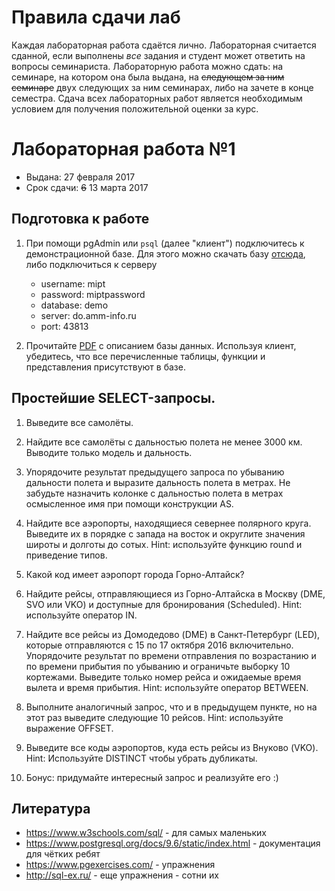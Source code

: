 # Правила сдачи лаб
Каждая лабораторная работа сдаётся лично. Лабораторная считается сданной, если выполнены *все* задания и студент может ответить на вопросы семинариста. Лабораторную работа можно сдать: на семинаре, на котором она была выдана, на <s>следующем за ним семинаре</s> двух следующих за ним семинарах, либо на зачете в конце семестра. Сдача всех лабораторных работ является необходимым условием для получения положительной оценки за курс.

# Лабораторная работа №1

* Выдана: 27 февраля 2017
* Срок сдачи: <s>6</s> 13 марта 2017

## Подготовка к работе

1. При помощи pgAdmin или `psql` (далее "клиент") подключитесь к демонстрационной базе. Для этого можно скачать базу [отсюда](https://edu.postgrespro.ru/demo_medium.zip), либо подключиться к серверу

	* username: mipt
	* password: miptpassword
	* database: demo
	* server: do.amm-info.ru
	* port: 43813

2. Прочитайте [PDF](https://edu.postgrespro.ru/bookings.pdf) с описанием базы данных. Используя клиент, убедитесь, что все перечисленные таблицы, функции и представления присутствуют в базе.

## Простейшие SELECT-запросы.

1. Выведите все самолёты.

2. Найдите все самолёты с дальностью полета не менее 3000 км. Выводите только модель и дальность.

3. Упорядочите результат предыдущего запроса по убыванию дальности полета и выразите дальность полета в метрах. Не забудьте назначить колонке с дальностью полета в метрах осмысленное имя при помощи конструкции AS.

4. Найдите все аэропорты, находящиеся севернее полярного круга. Выведите их в порядке с запада на восток и округлите значения широты и долготы до сотых. Hint: используйте функцию round и приведение типов.

5. Какой код имеет аэропорт города Горно-Алтайск?

6. Найдите рейсы, отправляющиеся из Горно-Алтайска в Москву (DME, SVO или VKO) и доступные для бронирования (Scheduled). Hint: используйте оператор IN.

7. Найдите все рейсы  из Домодедово (DME) в Санкт-Петербург (LED), которые отправляются с 15 по 17 октября 2016 включительно. Упорядочите результат по времени отправления по возрастанию и по времени прибытия по убыванию и ограничьте выборку 10 кортежами. Выведите только номер рейса и ожидаемые время вылета и время прибытия. Hint: используйте оператор BETWEEN.

8. Выполните аналогичный запрос, что и в предыдущем пункте, но на этот раз выведите следующие 10 рейсов. Hint: используйте выражение OFFSET.

9. Выведите все коды аэропортов, куда есть рейсы из Внуково (VKO). Hint: Используйте DISTINCT чтобы убрать дубликаты.

10. Бонус: придумайте интересный запрос и реализуйте его :)

## Литература
* https://www.w3schools.com/sql/ - для самых маленьких
* https://www.postgresql.org/docs/9.6/static/index.html - документация для чётких ребят
* https://www.pgexercises.com/ - упражнения
* http://sql-ex.ru/ - еще упражнения - сотни их 

